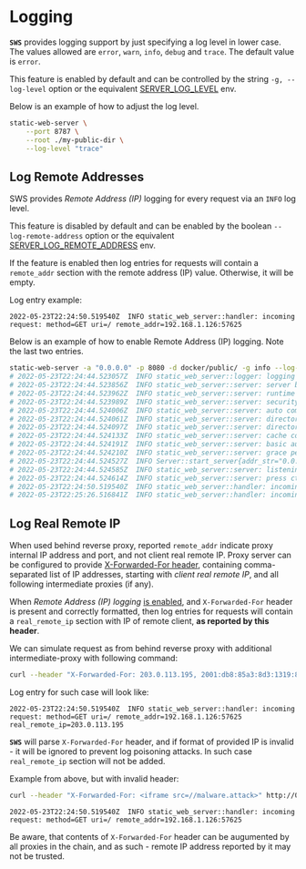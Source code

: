# Logging

**`SWS`** provides logging support by just specifying a log level in lower case. The values allowed are `error`, `warn`, `info`, `debug` and `trace`. The default value is `error`.

This feature is enabled by default and can be controlled by the string `-g, --log-level` option or the equivalent [SERVER_LOG_LEVEL](./../configuration/environment-variables.md#server_log_level) env.

Below is an example of how to adjust the log level.

```sh
static-web-server \
    --port 8787 \
    --root ./my-public-dir \
    --log-level "trace"
```

## Log Remote Addresses

SWS provides *Remote Address (IP)* logging for every request via an `INFO` log level.

This feature is disabled by default and can be enabled by the boolean `--log-remote-address` option or the equivalent [SERVER_LOG_REMOTE_ADDRESS](./../configuration/environment-variables.md#server_log_remote_address) env.

If the feature is enabled then log entries for requests will contain a `remote_addr` section with the remote address (IP) value. Otherwise, it will be empty.

Log entry example:

```log
2022-05-23T22:24:50.519540Z  INFO static_web_server::handler: incoming request: method=GET uri=/ remote_addr=192.168.1.126:57625
```

Below is an example of how to enable Remote Address (IP) logging. Note the last two entries.

```sh
static-web-server -a "0.0.0.0" -p 8080 -d docker/public/ -g info --log-remote-address=true
# 2022-05-23T22:24:44.523057Z  INFO static_web_server::logger: logging level: info
# 2022-05-23T22:24:44.523856Z  INFO static_web_server::server: server bound to TCP socket 0.0.0.0:8080
# 2022-05-23T22:24:44.523962Z  INFO static_web_server::server: runtime worker threads: 4
# 2022-05-23T22:24:44.523989Z  INFO static_web_server::server: security headers: enabled=false
# 2022-05-23T22:24:44.524006Z  INFO static_web_server::server: auto compression: enabled=true
# 2022-05-23T22:24:44.524061Z  INFO static_web_server::server: directory listing: enabled=false
# 2022-05-23T22:24:44.524097Z  INFO static_web_server::server: directory listing order code: 6
# 2022-05-23T22:24:44.524133Z  INFO static_web_server::server: cache control headers: enabled=true
# 2022-05-23T22:24:44.524191Z  INFO static_web_server::server: basic authentication: enabled=false
# 2022-05-23T22:24:44.524210Z  INFO static_web_server::server: grace period before graceful shutdown: 0s
# 2022-05-23T22:24:44.524527Z  INFO Server::start_server{addr_str="0.0.0.0:8080" threads=4}: static_web_server::server: close time.busy=0.00ns time.idle=10.6µs
# 2022-05-23T22:24:44.524585Z  INFO static_web_server::server: listening on http://0.0.0.0:8080
# 2022-05-23T22:24:44.524614Z  INFO static_web_server::server: press ctrl+c to shut down the server
# 2022-05-23T22:24:50.519540Z  INFO static_web_server::handler: incoming request: method=GET uri=/ remote_addr=192.168.1.126:57625
# 2022-05-23T22:25:26.516841Z  INFO static_web_server::handler: incoming request: method=GET uri=/favicon.ico remote_addr=192.168.1.126:57625
```
## Log Real Remote IP

When used behind reverse proxy, reported `remote_addr` indicate proxy internal IP address and port, and not client real remote IP.
Proxy server can be configured to provide [X-Forwarded-For header](https://developer.mozilla.org/en-US/docs/Web/HTTP/Headers/X-Forwarded-For), containing comma-separated list of IP addresses, starting with *client real remote IP*, and all following intermediate proxies (if any).

When *Remote Address (IP) logging* [is enabled](#log-remote-addresses), and `X-Forwarded-For` header is present and correctly formatted, then log entries for requests will contain a `real_remote_ip` section with IP of remote client, **as reported by this header**. 

We can simulate request as from behind reverse proxy with additional intermediate-proxy with following command:

```sh
curl --header "X-Forwarded-For: 203.0.113.195, 2001:db8:85a3:8d3:1319:8a2e:370:7348" http://0.0.0.0:8080
```

Log entry for such case will look like:

```log
2022-05-23T22:24:50.519540Z  INFO static_web_server::handler: incoming request: method=GET uri=/ remote_addr=192.168.1.126:57625 real_remote_ip=203.0.113.195
```

**`SWS`** will parse `X-Forwarded-For` header, and if format of provided IP is invalid - it will be ignored to prevent log poisoning attacks. In such case `real_remote_ip` section will not be added.

Example from above, but with invalid header:

```sh
curl --header "X-Forwarded-For: <iframe src=//malware.attack>" http://0.0.0.0:8080
```

```log
2022-05-23T22:24:50.519540Z  INFO static_web_server::handler: incoming request: method=GET uri=/ remote_addr=192.168.1.126:57625
```

Be aware, that contents of `X-Forwarded-For` header can be augumented by all proxies in the chain, and as such - remote IP address reported by it may not be trusted.